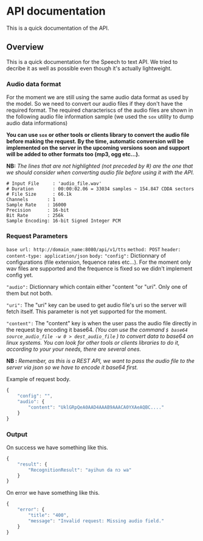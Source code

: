 # API documentation

This is a quick documentation of the API.

## Overview

This is a quick documentation for the Speech to text API.
We tried to decribe it as well as possible even though it's actually lightweight.

### Audio data format

For the moment we are still using the same audio data format as used by the model.
So we need to convert our audio files if they don't have the required format.
The required characteriscs of the audio files are shown in the following audio
file information sample (we used the `sox` utility to dump audio data informations)

**You can use `sox` or other tools or clients library to convert the audio file before making the request. By the time, automatic conversion will be implemented on the server in the upcoming versions soon and support will be added to other formats too (mp3, ogg etc...).**

**NB:** *The lines that are not highlighted (not preceded by #) are the one that we should consider when converting audio file before using it with the API.*

    # Input File     : 'audio_file.wav'
    # Duration       : 00:00:02.06 = 33034 samples ~ 154.847 CDDA sectors
    # File Size      : 66.1k
    Channels       : 1
    Sample Rate    : 16000
    Precision      : 16-bit
    Bit Rate       : 256k
    Sample Encoding: 16-bit Signed Integer PCM

### Request Parameters

`base url: http://domain_name:8080/api/v1/tts`
`method: POST`
`header: content-type: application/json`
`body:`
`"config":` Dictionnary of configurations (file extension, fequence rates etc...). For the moment only wav files are supported and the frequence is fixed so we didn't implement config yet.

`"audio":` Dictionnary which contain either "content "or "uri". Only one of them but not both.

`"uri":` The "uri" key can be used to get audio file's uri so the server will fetch itself. This parameter is not yet supported for the moment.

`"content":` The "content" key is when the user pass the audio file directly in the request by encoding it base64. *(You can use the command `$ base64 source_audio_file -w 0 > dest_audio_file` ) to convert data to base64 on linux systems. You can look for other tools or clients libraries to do it, according to your your needs, there are several ones.*

**NB :** *Remember, as this is a REST API, we want to pass the audio file to the server via json so we have to encode it base64 first.*

Example of request body.

```javascript
{
    "config": "",
    "audio": {
        "content": "UklGRpQeA0AAD4AAAB9AAACA0YXAeAQBC...."
    }
}

```

### Output

On success we have something like this.

```javascript
{
    "result": {
        "RecognitionResult": "ayihun da nɔ wa"
    }
}

```

On error we have something like this.

```javascript
{
    "error": {
        "title": "400",
        "message": "Invalid request: Missing audio field."
    }
}

```
